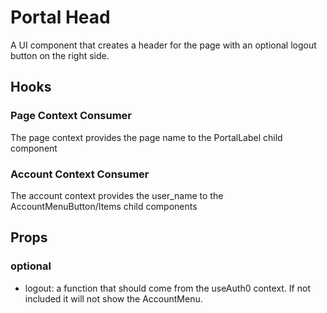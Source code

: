 # Portal Head

A UI component that creates a header for the page with an optional logout button on the right side.

## Hooks

### Page Context Consumer

The page context provides the page name to the PortalLabel child component

### Account Context Consumer

The account context provides the user_name to the AccountMenuButton/Items child components

## Props

### optional

- logout: a function that should come from the useAuth0 context. If not included it will not show the AccountMenu.
